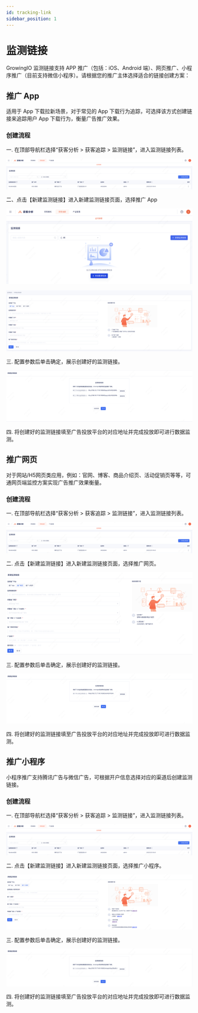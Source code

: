 ```yaml
---
id: tracking-link
sidebar_position: 1 
---
```


# 监测链接

GrowingIO 监测链接支持 APP 推广（包括：iOS、Android 端）、网页推广、小程序推广（目前支持微信小程序）。请根据您的推广主体选择适合的链接创建方案：

## 推广 App

适用于 App 下载拉新场景，对于常见的 App 下载行为追踪，可选择该方式创建链接来追踪用户 App 下载行为，衡量广告推广效果。

### 创建流程

一. 在顶部导航栏选择“获客分析 > 获客追踪 > 监测链接”，进入监测链接列表。

![picture 5](/img/6a4d41285e437f53aed78a04c9102a6c3688c60ed1602767317f45ca74a3e500_3b8d22b8-c8ef-4649-8980-62cb4aa6a7fd_2022-11-10.png)  

二、点击【新建监测链接】进入新建监测链接页面，选择推广 App

![picture 6](/img/986dc5e9bde66242577ba92e93aa8972322f68725537456c71e3b3670a82c8e2_pic_1668085944061_2022-11-10.png)  

![picture 7](/img/16dc894a50eef41c4d26b8d246bb557fce995f6b24cc88d38ad7a51fab7c7b2d_pic_1668085983148_2022-11-10.png)  

三. 配置参数后单击确定，展示创建好的监测链接。

![picture 8](/img/6a9c9e3fdea672737bb85e4785445939451748d3d008ab301813e587fba616b0_pic_1668086018734_2022-11-10.png)  

四. 将创建好的监测链接填至广告投放平台的对应地址并完成投放即可进行数据监测。

## 推广网页

对于网站/H5网页类应用，例如：官网、博客、商品介绍页、活动促销页等等，可通网页端监控方案实现广告推广效果衡量。

### 创建流程

一. 在顶部导航栏选择“获客分析 > 获客追踪 > 监测链接”，进入监测链接列表。

![picture 5](/img/6a4d41285e437f53aed78a04c9102a6c3688c60ed1602767317f45ca74a3e500_3b8d22b8-c8ef-4649-8980-62cb4aa6a7fd_2022-11-10.png)  

二. 点击【新建监测链接】进入新建监测链接页面，选择推广网页。

![picture 9](/img/55dde18a3c854034ed7ad842c095f417e974810a77c074f9646ec407bca4caa3_pic_1668086160480_2022-11-10.png)  

三. 配置参数后单击确定，展示创建好的监测链接。

![picture 10](/img/8b103bc5ca30c8b93a1c597e1e97da20652597a3177d7ef7a52e5615355694f9_pic_1668086196561_2022-11-10.png)  

四. 将创建好的监测链接填至广告投放平台的对应地址并完成投放即可进行数据监测。

## 推广小程序

小程序推广支持腾讯广告与微信广告，可根据开户信息选择对应的渠道后创建监测链接。

### 创建流程

一. 在顶部导航栏选择“获客分析 > 获客追踪 > 监测链接”，进入监测链接列表。

![picture 5](/img/6a4d41285e437f53aed78a04c9102a6c3688c60ed1602767317f45ca74a3e500_3b8d22b8-c8ef-4649-8980-62cb4aa6a7fd_2022-11-10.png)  

二. 点击【新建监测链接】进入新建监测链接页面，选择推广小程序。

![picture 11](/img/695cbac6e882336c32e2deaccf33a3e4afa1701e06df16143bfecf8e0abd0b87_pic_1668086307306_2022-11-10.png)  

三. 配置参数后单击确定，展示创建好的监测链接。

![picture 12](/img/86f7eff6748a43a9c20e118f55715e0a9279fdb7f8701916e8ddf6a4895a70b2_pic_1668086355521_2022-11-10.png)  

四. 将创建好的监测链接填至广告投放平台的对应地址并完成投放即可进行数据监测。
